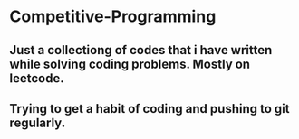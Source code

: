 # Competitive-Programming
## Just a collectiong of codes that i have written while solving coding problems. Mostly on leetcode.
## Trying to get a habit of coding and pushing to git regularly.